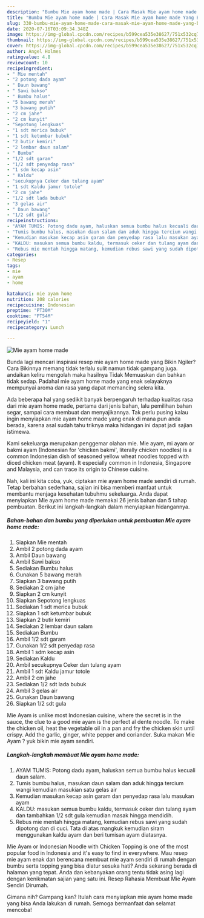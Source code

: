 ```yaml
---
description: "Bumbu Mie ayam home made | Cara Masak Mie ayam home made Yang Bisa Manjain Lidah"
title: "Bumbu Mie ayam home made | Cara Masak Mie ayam home made Yang Bisa Manjain Lidah"
slug: 330-bumbu-mie-ayam-home-made-cara-masak-mie-ayam-home-made-yang-bisa-manjain-lidah
date: 2020-07-16T03:09:34.348Z
image: https://img-global.cpcdn.com/recipes/b599cea535e38627/751x532cq70/mie-ayam-home-made-foto-resep-utama.jpg
thumbnail: https://img-global.cpcdn.com/recipes/b599cea535e38627/751x532cq70/mie-ayam-home-made-foto-resep-utama.jpg
cover: https://img-global.cpcdn.com/recipes/b599cea535e38627/751x532cq70/mie-ayam-home-made-foto-resep-utama.jpg
author: Angel Holmes
ratingvalue: 4.8
reviewcount: 10
recipeingredient:
- " Mie mentah"
- "2 potong dada ayam"
- " Daun bawang"
- " Sawi bakso"
- " Bumbu halus"
- "5 bawang merah"
- "3 bawang putih"
- "2 cm jahe"
- "2 cm kunyit"
- "Sepotong lengkuas"
- "1 sdt merica bubuk"
- "1 sdt ketumbar bubuk"
- "2 butir kemiri"
- "2 lembar daun salam"
- " Bumbu"
- "1/2 sdt garam"
- "1/2 sdt penyedap rasa"
- "1 sdm kecap asin"
- " Kaldu"
- "secukupnya Ceker dan tulang ayam"
- "1 sdt Kaldu jamur totole"
- "2 cm jahe"
- "1/2 sdt lada bubuk"
- "3 gelas air"
- " Daun bawang"
- "1/2 sdt gula"
recipeinstructions:
- "AYAM TUMIS: Potong dadu ayam, haluskan semua bumbu halus kecuali daun salam."
- "Tumis bumbu halus, masukan daun salam dan aduk hingga tercium wangi kemudian masukian satu gelas air"
- "Kemudian masukan kecap asin garam dan penyedap rasa lalu masukan ayam"
- "KALDU: masukan semua bumbu kaldu, termasuk ceker dan tulang ayam dan tambahkan 1/2 sdt gula kemudian masak hingga mendidih."
- "Rebus mie mentah hingga matang, kemudian rebus sawi yang sudah dipotong dan di cuci. Tata di atas mangkuk kemudian siram menggunakan kaldu ayam dan beri tumisan ayam diatasnya."
categories:
- Resep
tags:
- mie
- ayam
- home

katakunci: mie ayam home 
nutrition: 208 calories
recipecuisine: Indonesian
preptime: "PT30M"
cooktime: "PT54M"
recipeyield: "1"
recipecategory: Lunch

---
```



![Mie ayam home made](https://img-global.cpcdn.com/recipes/b599cea535e38627/751x532cq70/mie-ayam-home-made-foto-resep-utama.jpg)

Bunda lagi mencari inspirasi resep mie ayam home made yang Bikin Ngiler? Cara Bikinnya memang tidak terlalu sulit namun tidak gampang juga. andaikan keliru mengolah maka hasilnya Tidak Memuaskan dan bahkan tidak sedap. Padahal mie ayam home made yang enak selayaknya mempunyai aroma dan rasa yang dapat memancing selera kita.

Ada beberapa hal yang sedikit banyak berpengaruh terhadap kualitas rasa dari mie ayam home made, pertama dari jenis bahan, lalu pemilihan bahan segar, sampai cara membuat dan menyajikannya. Tak perlu pusing kalau ingin menyiapkan mie ayam home made yang enak di mana pun anda berada, karena asal sudah tahu triknya maka hidangan ini dapat jadi sajian istimewa.

Kami sekeluarga merupakan penggemar olahan mie. Mie ayam, mi ayam or bakmi ayam (Indonesian for &#39;chicken bakmi&#39;, literally chicken noodles) is a common Indonesian dish of seasoned yellow wheat noodles topped with diced chicken meat (ayam). It especially common in Indonesia, Singapore and Malaysia, and can trace its origin to Chinese cuisine.


Nah, kali ini kita coba, yuk, ciptakan mie ayam home made sendiri di rumah. Tetap berbahan sederhana, sajian ini bisa memberi manfaat untuk membantu menjaga kesehatan tubuhmu sekeluarga. Anda dapat menyiapkan Mie ayam home made memakai 26 jenis bahan dan 5 tahap pembuatan. Berikut ini langkah-langkah dalam menyiapkan hidangannya.

<!--inarticleads1-->

##### Bahan-bahan dan bumbu yang diperlukan untuk pembuatan Mie ayam home made:

1. Siapkan  Mie mentah
1. Ambil 2 potong dada ayam
1. Ambil  Daun bawang
1. Ambil  Sawi bakso
1. Sediakan  Bumbu halus
1. Gunakan 5 bawang merah
1. Siapkan 3 bawang putih
1. Sediakan 2 cm jahe
1. Siapkan 2 cm kunyit
1. Siapkan Sepotong lengkuas
1. Sediakan 1 sdt merica bubuk
1. Siapkan 1 sdt ketumbar bubuk
1. Siapkan 2 butir kemiri
1. Sediakan 2 lembar daun salam
1. Sediakan  Bumbu
1. Ambil 1/2 sdt garam
1. Gunakan 1/2 sdt penyedap rasa
1. Ambil 1 sdm kecap asin
1. Sediakan  Kaldu
1. Ambil secukupnya Ceker dan tulang ayam
1. Ambil 1 sdt Kaldu jamur totole
1. Ambil 2 cm jahe
1. Sediakan 1/2 sdt lada bubuk
1. Ambil 3 gelas air
1. Gunakan  Daun bawang
1. Siapkan 1/2 sdt gula


Mie Ayam is unlike most Indonesian cuisine, where the secret is in the sauce, the clue to a good mie ayam is the perfect al dente noodle. To make the chicken oil, heat the vegetable oil in a pan and fry the chicken skin until crispy. Add the garlic, ginger, white pepper and coriander. Suka makan Mie Ayam ? yuk bikin mie ayam sendiri. 

<!--inarticleads2-->

##### Langkah-langkah membuat Mie ayam home made:

1. AYAM TUMIS: Potong dadu ayam, haluskan semua bumbu halus kecuali daun salam.
1. Tumis bumbu halus, masukan daun salam dan aduk hingga tercium wangi kemudian masukian satu gelas air
1. Kemudian masukan kecap asin garam dan penyedap rasa lalu masukan ayam
1. KALDU: masukan semua bumbu kaldu, termasuk ceker dan tulang ayam dan tambahkan 1/2 sdt gula kemudian masak hingga mendidih.
1. Rebus mie mentah hingga matang, kemudian rebus sawi yang sudah dipotong dan di cuci. Tata di atas mangkuk kemudian siram menggunakan kaldu ayam dan beri tumisan ayam diatasnya.


Mie Ayam or Indonesian Noodle with Chicken Topping is one of the most popular food in Indonesia and it&#39;s easy to find in everywhere. Mau resep mie ayam enak dan berencana membuat mie ayam sendiri di rumah dengan bumbu serta topping yang bisa diatur sesuka hati? Anda sekarang berada di halaman yang tepat. Anda dan kebanyakan orang tentu tidak asing lagi dengan kenikmatan sajian yang satu ini. Resep Rahasia Membuat Mie Ayam Sendiri Dirumah. 

Gimana nih? Gampang kan? Itulah cara menyiapkan mie ayam home made yang bisa Anda lakukan di rumah. Semoga bermanfaat dan selamat mencoba!
